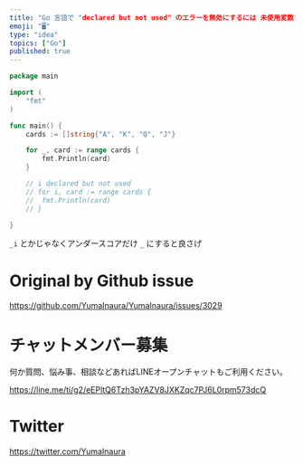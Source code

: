 ```yaml
---
title: "Go 言語で "declared but not used" のエラーを無効にするには 未使用変数をアンダースコアだけにすれば良いじゃない "
emoji: "🖥"
type: "idea"
topics: ["Go"]
published: true
---
```


```go
package main

import (
	"fmt"
)

func main() {
	cards := []string{"A", "K", "Q", "J"}

	for _, card := range cards {
		fmt.Println(card)
	}

	// i declared but not used
	// for i, card := range cards {
	// 	fmt.Println(card)
	// }

}

```

`_i` とかじゃなくアンダースコアだけ `_` にすると良さげ

# Original by Github issue

https://github.com/YumaInaura/YumaInaura/issues/3029








<!-- Update From Qiita API -->

# チャットメンバー募集


何か質問、悩み事、相談などあればLINEオープンチャットもご利用ください。

https://line.me/ti/g2/eEPltQ6Tzh3pYAZV8JXKZqc7PJ6L0rpm573dcQ





# Twitter


https://twitter.com/YumaInaura


<!-- Update From Qiita API -->


